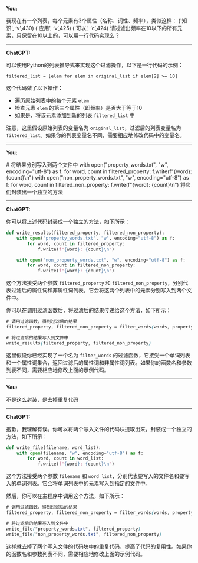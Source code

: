**You:**

我现在有一个列表，每个元素有3个属性（名称、词性、频率），类似这样： ('知识', ‘v',430) ('应用', ‘v’,425) ('可以', ‘c’,424) 请过滤出频率在10以下的所有元素，只保留在10以上的，可以用一行代码实现么？

* * *

**ChatGPT:**

可以使用Python的列表推导式来实现这个过滤操作，以下是一行代码的示例：

```wasm
filtered_list = [elem for elem in original_list if elem[2] >= 10]
```

这个代码做了以下操作：

*   遍历原始列表中的每个元素 `elem`
*   检查元素 `elem` 的第三个属性（即频率）是否大于等于10
*   如果是，将该元素添加到新的列表 `filtered_list` 中

注意，这里假设原始列表的变量名为 `original_list`，过滤后的列表变量名为 `filtered_list`。如果你的列表变量名不同，需要相应地修改代码中的变量名。

* * *

**You:**

\# 将结果分别写入到两个文件中 with open("property\_words.txt", "w", encoding="utf-8") as f: for word, count in filtered\_property: f.write(f"{word}: {count}\\n") with open("non\_property\_words.txt", "w", encoding="utf-8") as f: for word, count in filtered\_non\_property: f.write(f"{word}: {count}\\n”) 将它们封装出一个独立的方法

* * *

**ChatGPT:**

你可以将上述代码封装成一个独立的方法，如下所示：

```python
def write_results(filtered_property, filtered_non_property):
    with open("property_words.txt", "w", encoding="utf-8") as f:
        for word, count in filtered_property:
            f.write(f"{word}: {count}\n")

    with open("non_property_words.txt", "w", encoding="utf-8") as f:
        for word, count in filtered_non_property:
            f.write(f"{word}: {count}\n")
```

这个方法接受两个参数 `filtered_property` 和 `filtered_non_property`，分别代表过滤后的属性词和非属性词列表。它会将这两个列表中的元素分别写入到两个文件中。

你可以在调用过滤函数后，将过滤后的结果传递给这个方法，如下所示：

```scss
# 调用过滤函数，得到过滤后的结果
filtered_property, filtered_non_property = filter_words(words, property_words)

# 将过滤后的结果写入到文件中
write_results(filtered_property, filtered_non_property)
```

这里假设你已经实现了一个名为 `filter_words` 的过滤函数，它接受一个单词列表和一个属性词集合，返回过滤后的属性词和非属性词列表。如果你的函数名和参数列表不同，需要相应地修改上面的示例代码。

* * *

**You:**

不是这么封装，是去掉重复代码

* * *

**ChatGPT:**

抱歉，我理解有误。你可以将两个写入文件的代码块提取出来，封装成一个独立的方法，如下所示：

```python
def write_file(filename, word_list):
    with open(filename, "w", encoding="utf-8") as f:
        for word, count in word_list:
            f.write(f"{word}: {count}\n")
```

这个方法接受两个参数 `filename` 和 `word_list`，分别代表要写入的文件名和要写入的单词列表。它会将单词列表中的元素写入到指定的文件中。

然后，你可以在主程序中调用这个方法，如下所示：

```scss
# 调用过滤函数，得到过滤后的结果
filtered_property, filtered_non_property = filter_words(words, property_words)

# 将过滤后的结果写入到文件中
write_file("property_words.txt", filtered_property)
write_file("non_property_words.txt", filtered_non_property)
```

这样就去掉了两个写入文件的代码块中的重复代码，提高了代码的复用性。如果你的函数名和参数列表不同，需要相应地修改上面的示例代码。